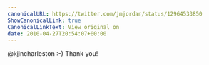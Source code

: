```yaml
---
canonicalURL: https://twitter.com/jmjordan/status/12964533850
ShowCanonicalLink: true
CanonicalLinkText: View original on
date: 2010-04-27T20:54:07+00:00
---
```

@kjincharleston :-) Thank you!